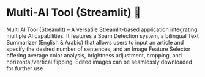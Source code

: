 # Multi-AI Tool (Streamlit) 🤖

Multi AI Tool (Streamlit) – A versatile Streamlit-based application integrating multiple AI capabilities. It features a Spam Detection system, a bilingual Text Summarizer (English & Arabic) that allows users to input an article and specify the desired number of sentences, and an Image Feature Selector offering average color analysis, brightness adjustment, cropping, and horizontal/vertical flipping. Edited images can be seamlessly downloaded for further use
